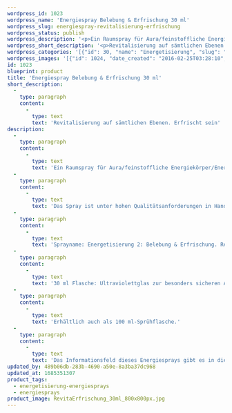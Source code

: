 ```yaml
---
wordpress_id: 1023
wordpress_name: 'Energiespray Belebung & Erfrischung 30 ml'
wordpress_slug: energiespray-revitalisierung-erfrischung
wordpress_status: publish
wordpress_description: '<p>Ein Raumspray für Aura/feinstoffliche Energiekörper/Energiefelder in Räumen mit einem aktivierbaren Informationsfeld zu Belebung und Erfrischung sowie dem energetischen Zugang zu den dazugehörigen universellen Wissenspools.</p><p>Das Spray ist unter hohen Qualitätsanforderungen in Handarbeit in Deutschland hergestellt aus mehrfach gereinigtem und energetisiertem Wasser (76%, konserviert mit 96%igem Weingeist (24%). Abgestimmt auf die Energie ist die Komposition von naturreinen ätherischen Ölen*.</p><p>Sprayname: Energetisierung 2: Belebung &amp; Erfrischung. Reihe: Energetisierung</p><p>30 ml Flasche: Ultraviolettglas zur besonders sicheren Aufbewahrung mit hochwertigem, goldfarbenen Metallpumpzerstäuber (Steigrohr: Plastik). Etikett: Wasserfest, leicht energetisiert mit dem Informationsfeld des Airsprays.</p><p>Erhältlich auch als 100 ml-Sprühflasche.</p><p>Das Informationsfeld dieses Energiesprays gibt es in diesem Shop auch als <a href="https://my.feenbaum.de/produkt-kategorie/energiebilder/fotokarten/energetisierung-fotokarten/">Fotokarte</a>, <a href="https://my.feenbaum.de/produkt-kategorie/energiebilder/wandbilder/energetisierung/">Wandbild</a> und <a href="https://my.feenbaum.de/produkt-kategorie/energiekissen/energetisierung-energiekissen/">Energiekissen</a></p><p><a href="https://my.feenbaum.de/anwendung-energiesprays/">Anwendungshinweise</a></p>'
wordpress_short_description: '<p>Revitalisierung auf sämtlichen Ebenen. Erfrischt sein</p>'
wordpress_categories: '[{"id": 30, "name": "Energetisierung", "slug": "energetisierung-energiesprays"}, {"id": 29, "name": "Energiesprays", "slug": "energiesprays"}]'
wordpress_images: '[{"id": 1024, "date_created": "2016-02-25T03:28:10", "date_created_gmt": "2016-02-25T01:28:10", "date_modified": "2016-02-25T03:28:10", "date_modified_gmt": "2016-02-25T01:28:10", "src": "https://my.feenbaum.de/wp-content/uploads/2016/02/RevitaErfrischung_30ml_800x800px.jpg", "name": "RevitaErfrischung_30ml_800x800px", "alt": ""}, {"id": 992, "date_created": "2016-02-25T01:52:53", "date_created_gmt": "2016-02-24T23:52:53", "date_modified": "2016-02-25T01:52:53", "date_modified_gmt": "2016-02-24T23:52:53", "src": "https://my.feenbaum.de/wp-content/uploads/2016/02/2-Revitalisierung-Lebendigkeit_800x800-W-1.jpg", "name": "2-Revitalisierung-Lebendigkeit_800x800-W", "alt": ""}]'
id: 1023
blueprint: product
title: 'Energiespray Belebung & Erfrischung 30 ml'
short_description:
  -
    type: paragraph
    content:
      -
        type: text
        text: 'Revitalisierung auf sämtlichen Ebenen. Erfrischt sein'
description:
  -
    type: paragraph
    content:
      -
        type: text
        text: 'Ein Raumspray für Aura/feinstoffliche Energiekörper/Energiefelder in Räumen mit einem aktivierbaren Informationsfeld zu Belebung und Erfrischung sowie dem energetischen Zugang zu den dazugehörigen universellen Wissenspools.'
  -
    type: paragraph
    content:
      -
        type: text
        text: 'Das Spray ist unter hohen Qualitätsanforderungen in Handarbeit in Deutschland hergestellt aus mehrfach gereinigtem und energetisiertem Wasser (76%, konserviert mit 96%igem Weingeist (24%). Abgestimmt auf die Energie ist die Komposition von naturreinen ätherischen Ölen*.'
  -
    type: paragraph
    content:
      -
        type: text
        text: 'Sprayname: Energetisierung 2: Belebung & Erfrischung. Reihe: Energetisierung'
  -
    type: paragraph
    content:
      -
        type: text
        text: '30 ml Flasche: Ultraviolettglas zur besonders sicheren Aufbewahrung mit hochwertigem, goldfarbenen Metallpumpzerstäuber (Steigrohr: Plastik). Etikett: Wasserfest, leicht energetisiert mit dem Informationsfeld des Airsprays.'
  -
    type: paragraph
    content:
      -
        type: text
        text: 'Erhältlich auch als 100 ml-Sprühflasche.'
  -
    type: paragraph
    content:
      -
        type: text
        text: 'Das Informationsfeld dieses Energiesprays gibt es in diesem Shop auch als Fotokarte, Wandbild und Energiekissen'
updated_by: 489b06db-283b-4690-a50e-8a3ba37dc968
updated_at: 1685351307
product_tags:
  - energetisierung-energiesprays
  - energiesprays
product_image: RevitaErfrischung_30ml_800x800px.jpg
---
```

